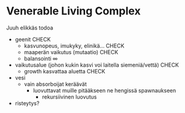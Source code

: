 Venerable Living Complex
=====
Juuh elikkäs todoa

* geenit CHECK
  * kasvunopeus, imukyky, elinikä... CHECK
  * maaperän vaikutus (mutaatio) CHECK
  * balansointi ∞
* vaikutusalue (johon kukin kasvi voi laitella siemeniä/vettä) CHECK
  * growth kasvattaa aluetta CHECK
* vesi
  * vain absorboijat keräävät
    * luovuttavat muille pitääkseen ne hengissä spawnaukseen
      * rekursiivinen luovutus
* risteytys?
